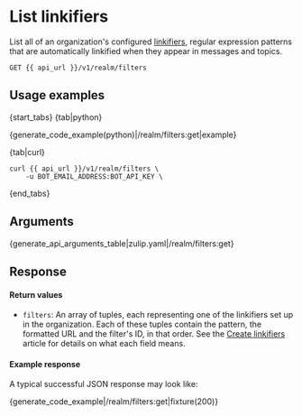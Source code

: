 # List linkifiers

List all of an organization's configured
[linkifiers](/help/add-a-custom-linkification-filter), regular
expression patterns that are automatically linkified when they appear
in messages and topics.

`GET {{ api_url }}/v1/realm/filters`

## Usage examples

{start_tabs}
{tab|python}

{generate_code_example(python)|/realm/filters:get|example}

{tab|curl}

```
curl {{ api_url }}/v1/realm/filters \
    -u BOT_EMAIL_ADDRESS:BOT_API_KEY \
```

{end_tabs}

## Arguments

{generate_api_arguments_table|zulip.yaml|/realm/filters:get}

## Response

#### Return values

* `filters`: An array of tuples, each representing one of the
  linkifiers set up in the organization. Each of these tuples contain the
  pattern, the formatted URL and the filter's ID, in that order. See
  the [Create linkifiers](/api/add-linkifiers) article for details on what
  each field means.

#### Example response

A typical successful JSON response may look like:

{generate_code_example|/realm/filters:get|fixture(200)}
